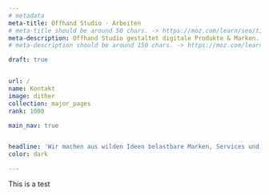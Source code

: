 ```yaml
---
# metadata
meta-title: Offhand Studio · Arbeiten
# meta-title should be around 50 chars. -> https://moz.com/learn/seo/title-tag
meta-description: Offhand Studio gestaltet digitale Produkte & Marken. Wir sind Experten in Visual Identity Design, UX und UI Design.
# meta-description should be around 150 chars. -> https://moz.com/learn/seo/meta-description

draft: true


url: /
name: Kontakt
image: dither
collection: major_pages
rank: 1000

main_nav: true


headline: 'Wir machen aus wilden Ideen belastbare Marken, Services und Produkte.'
color: dark

---
```

This is a test
